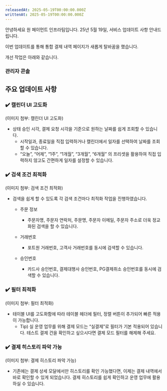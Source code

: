 ```yaml
---
releasedAt: 2025-05-19T00:00:00.000Z
writtenAt: 2025-05-19T00:00:00.000Z
---
```


안녕하세요 원 페이먼트 인프라팀입니다. 25년 5월 19일, 서비스 업데이트 사항 안내드립니다.

이번 업데이트를 통해 통합 결제 내역 페이지가 새롭게 탈바꿈을 했습니다.

개선 작업은 아래와 같습니다.

### **관리자 콘솔**

## 주요 업데이트 사항

### ✔️ 캘린더 UI 고도화

(이미지 첨부: 캘린더 UI 고도화)

- 상태 승인 시각, 결제 요청 시각을 기준으로 원하는 날짜를 쉽게 조회할 수 있습니다.
  - 시작일과, 종료일을 직접 입력하거나 캘린더에서 일자를 선택하여 날짜를 조회할 수 있습니다.
  - “오늘”, “어제”, “1주”, “1개월”, “3개월”, “6개월” 의 프리셋을 활용하여 직접 입력하지 않고도 간편하게 일자를 설정할 수 있습니다.

### ✔️ 검색 조건 최적화

(이미지 첨부: 검색 조건 최적화)

- 검색을 쉽게 할 수 있도록 각 검색 조건마다 최적화 작업을 진행하였습니다.
  - 주문 정보
    - 주문자명, 주문자 연락처, 주문명, 주문자 이메일, 주문자 주소로 더욱 정교화된 검색을 할 수 있습니다.

  - 거래번호
    - 포트원 거래번호, 고객사 거래번호를 동시에 검색할 수 있습니다.

  - 승인번호
    - 카드사 승인번호, 결제대행사 승인번호, PG결제취소 승인번호를 동시에 검색할 수 있습니다.

### ✔️ 필터 최적화

(이미지 첨부: 필터 최적화)

- 테이블 UI를 고도화함에 따라 테이블 헤더에 필터, 정렬 버튼이 추가되어 빠른 적용이 가능합니다.
  - Tip) 실 운영 업무를 위해 결제 모드는 “실결제”로 필터가 기본 적용되어 있습니다. 테스트 결제 건을 확인하고 싶으시다면 결제 모드 필터를 해제해 주세요.

### ✔️ 결제 히스토리 파악 가능

(이미지 첨부: 결제 히스토리 파악 가능)

- 기존에는 결제 상세 모달에서만 히스토리를 확인 가능했다면, 이제는 결제 내역에서 바로 확인할 수 있게 되었습니다. 결제 히스토리를 쉽게 확인하고 운영 업무에 활용하실 수 있습니다.
